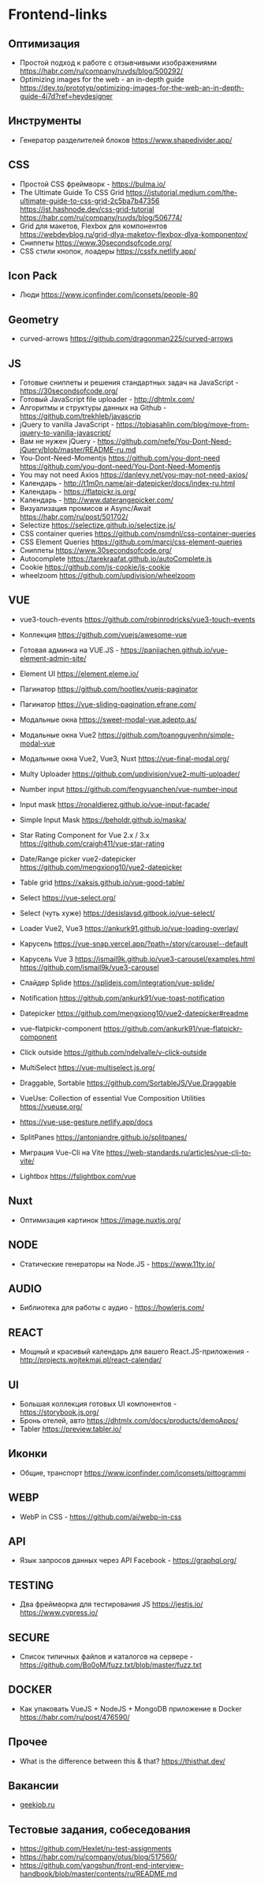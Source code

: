 # Frontend-links

## Оптимизация
* Простой подход к работе с отзывчивыми изображениями https://habr.com/ru/company/ruvds/blog/500292/
* Optimizing images for the web - an in-depth guide https://dev.to/prototyp/optimizing-images-for-the-web-an-in-depth-guide-4j7d?ref=heydesigner

## Инструменты
* Генератор разделителей блоков  https://www.shapedivider.app/

## CSS
* Простой CSS фреймворк - https://bulma.io/
* The Ultimate Guide To CSS Grid  https://jstutorial.medium.com/the-ultimate-guide-to-css-grid-2c5ba7b47356  https://jst.hashnode.dev/css-grid-tutorial  https://habr.com/ru/company/ruvds/blog/506774/
* Grid для макетов, Flexbox для компонентов https://webdevblog.ru/grid-dlya-maketov-flexbox-dlya-komponentov/
* Сниппеты https://www.30secondsofcode.org/
* CSS стили кнопок, лоадеры https://cssfx.netlify.app/

## Icon Pack
* Люди https://www.iconfinder.com/iconsets/people-80

## Geometry
* curved-arrows https://github.com/dragonman225/curved-arrows


## JS

* Готовые сниппеты и решения стандартных задач на JavaScript - https://30secondsofcode.org/
* Готовый JavaScript file uploader - http://dhtmlx.com/
* Алгоритмы и структуры данных на Github - https://github.com/trekhleb/javascrip
* jQuery to vanilla JavaScript - https://tobiasahlin.com/blog/move-from-jquery-to-vanilla-javascript/
* Вам не нужен jQuery - https://github.com/nefe/You-Dont-Need-jQuery/blob/master/README-ru.md
* You-Dont-Need-Momentjs https://github.com/you-dont-need https://github.com/you-dont-need/You-Dont-Need-Momentjs
* You may not need Axios https://danlevy.net/you-may-not-need-axios/
* Календарь - http://t1m0n.name/air-datepicker/docs/index-ru.html
* Календарь - https://flatpickr.js.org/
* Календарь - http://www.daterangepicker.com/
* Визуализация промисов и Async/Await https://habr.com/ru/post/501702/
* Selectize https://selectize.github.io/selectize.js/
* CSS container queries https://github.com/nsmdnl/css-container-queries
* CSS Element Queries https://github.com/marcj/css-element-queries
* Сниппеты https://www.30secondsofcode.org/
* Autocomplete https://tarekraafat.github.io/autoComplete.js
* Cookie https://github.com/js-cookie/js-cookie
* wheelzoom https://github.com/updivision/wheelzoom

## VUE
* vue3-touch-events https://github.com/robinrodricks/vue3-touch-events
* Коллекция https://github.com/vuejs/awesome-vue
* Готовая админка на VUE.JS - https://panjiachen.github.io/vue-element-admin-site/
* Element UI https://element.eleme.io/

* Пагинатор https://github.com/hootlex/vuejs-paginator
* Пагинатор https://vue-sliding-pagination.efrane.com/
* Модальные окна https://sweet-modal-vue.adepto.as/
* Модальные окна Vue2 https://github.com/toannguyenhn/simple-modal-vue
* Модальные окна Vue2, Vue3, Nuxt https://vue-final-modal.org/
* Multy Uploader  https://github.com/updivision/vue2-multi-uploader/
* Number input https://github.com/fengyuanchen/vue-number-input
* Input mask https://ronaldjerez.github.io/vue-input-facade/
* Simple Input Mask https://beholdr.github.io/maska/
* Star Rating Component for Vue 2.x / 3.x https://github.com/craigh411/vue-star-rating
* Date/Range picker vue2-datepicker https://github.com/mengxiong10/vue2-datepicker
* Table grid https://xaksis.github.io/vue-good-table/
* Select https://vue-select.org/ 
* Select (чуть хуже) https://desislavsd.gitbook.io/vue-select/
* Loader Vue2, Vue3 https://ankurk91.github.io/vue-loading-overlay/
* Карусель https://vue-snap.vercel.app/?path=/story/carousel--default
* Карусель Vue 3 https://ismail9k.github.io/vue3-carousel/examples.html https://github.com/ismail9k/vue3-carousel
* Слайдер Splide https://splidejs.com/integration/vue-splide/
* Notification https://github.com/ankurk91/vue-toast-notification
* Datepicker https://github.com/mengxiong10/vue2-datepicker#readme
* vue-flatpickr-component https://github.com/ankurk91/vue-flatpickr-component
* Click outside https://github.com/ndelvalle/v-click-outside
* MultiSelect https://vue-multiselect.js.org/
* Draggable, Sortable https://github.com/SortableJS/Vue.Draggable
* VueUse: Collection of essential Vue Composition Utilities https://vueuse.org/
* https://vue-use-gesture.netlify.app/docs
* SplitPanes https://antoniandre.github.io/splitpanes/
* Миграция Vue-Cli на Vite https://web-standards.ru/articles/vue-cli-to-vite/
* Lightbox https://fslightbox.com/vue

## Nuxt
*  Оптимизация картинок https://image.nuxtjs.org/

## NODE
* Статические генераторы на Node.JS -  https://www.11ty.io/


## AUDIO
* Библиотека для работы с аудио - https://howlerjs.com/


## REACT
* Мощный и красивый календарь для вашего React.JS-приложения - http://projects.wojtekmaj.pl/react-calendar/


## UI
* Большая коллекция готовых UI компонентов - https://storybook.js.org/
* Бронь отелей, авто https://dhtmlx.com/docs/products/demoApps/
* Tabler https://preview.tabler.io/

## Иконки
* Общие, транспорт https://www.iconfinder.com/iconsets/pittogrammi

## WEBP
* WebP in CSS - https://github.com/ai/webp-in-css

## API
* Язык запросов данных через API Facebook - https://graphql.org/


## TESTING

* Два фреймворка для тестирования JS 
https://jestjs.io/
https://www.cypress.io/


## SECURE
* Список типичных файлов и каталогов на сервере - https://github.com/Bo0oM/fuzz.txt/blob/master/fuzz.txt

## DOCKER
* Как упаковать VueJS + NodeJS + MongoDB приложение в Docker https://habr.com/ru/post/476590/

## Прочее
* What is the difference between this & that? https://thisthat.dev/


## Вакансии
* [geekjob.ru](https://geekjob.ru/)

## Тестовые задания, собеседования
* https://github.com/Hexlet/ru-test-assignments
* https://habr.com/ru/company/otus/blog/517560/
* https://github.com/yangshun/front-end-interview-handbook/blob/master/contents/ru/README.md
